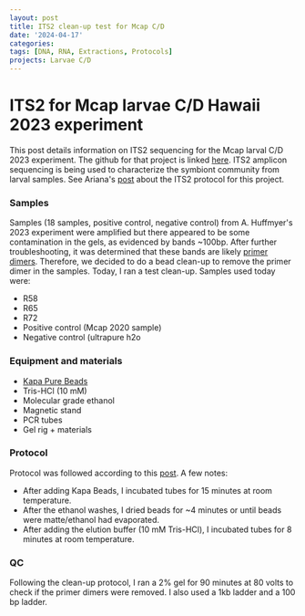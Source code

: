 ```yaml
---
layout: post
title: ITS2 clean-up test for Mcap C/D
date: '2024-04-17'
categories:
tags: [DNA, RNA, Extractions, Protocols]
projects: Larvae C/D 
---
```


# ITS2 for Mcap larvae C/D Hawaii 2023 experiment 

This post details information on ITS2 sequencing for the Mcap larval C/D 2023 experiment. The github for that project is linked [here](https://github.com/AHuffmyer/larval_symbiont_TPC).  ITS2 amplicon sequencing is being used to characterize the symbiont community from larval samples. See Ariana's [post](https://ahuffmyer.github.io/ASH_Putnam_Lab_Notebook/ITS2-amplicon-PCR-and-preparation-for-sequencing-20240326/) about the ITS2 protocol for this project. 

### Samples 

Samples (18 samples, positive control, negative control) from A. Huffmyer's 2023 experiment were amplified but there appeared to be some contamination in the gels, as evidenced by bands ~100bp. After further troubleshooting, it was determined that these bands are likely [primer dimers](https://www.minipcr.com/primer-dimer-pcr/). Therefore, we decided to do a bead clean-up to remove the primer dimer in the samples. Today, I ran a test clean-up. Samples used today were: 

- R58
- R65
- R72
- Positive control (Mcap 2020 sample)
- Negative control (ultrapure h2o

### Equipment and materials 

- [Kapa Pure Beads](https://elabdoc-prod.roche.com/eLD/web/pi/en/products/SEQ-KAPA-0161?searchTerm=07983271001&catalog=Researcher&orderBy=Relevance)
- Tris-HCl (10 mM)
- Molecular grade ethanol
- Magnetic stand 
- PCR tubes 
- Gel rig + materials 

### Protocol 

Protocol was followed according to this [post](https://github.com/AHuffmyer/ASH_Putnam_Lab_Notebook/blob/master/_posts/2024-04-01-KAPA-bead-clean-up-protocol-for-removal-of-primer-dimers-from-PCR-product.md). A few notes: 

- After adding Kapa Beads, I incubated tubes for 15 minutes at room temperature.
- After the ethanol washes, I dried beads for ~4 minutes or until beads were matte/ethanol had evaporated. 
- After adding the elution buffer (10 mM Tris-HCl), I incubated tubes for 8 minutes at room temperature. 

### QC 

Following the clean-up protocol, I ran a 2% gel for 90 minutes at 80 volts to check if the primer dimers were removed. I also used a 1kb ladder and a 100 bp ladder. 

